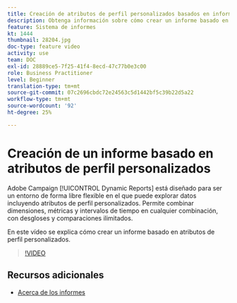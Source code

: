 ```yaml
---
title: Creación de atributos de perfil personalizados basados en informes
description: Obtenga información sobre cómo crear un informe basado en atributos de perfil personalizados.
feature: Sistema de informes
kt: 1444
thumbnail: 28204.jpg
doc-type: feature video
activity: use
team: DOC
exl-id: 28889ce5-7f25-41f4-8ecd-47c77b0e3c00
role: Business Practitioner
level: Beginner
translation-type: tm+mt
source-git-commit: 07c2696cbdc72e24563c5d1442bf5c39b22d5a22
workflow-type: tm+mt
source-wordcount: '92'
ht-degree: 25%

---
```


# Creación de un informe basado en atributos de perfil personalizados

Adobe Campaign [!UICONTROL Dynamic Reports] está diseñado para ser un entorno de forma libre flexible en el que puede explorar datos incluyendo atributos de perfil personalizados. Permite combinar dimensiones, métricas y intervalos de tiempo en cualquier combinación, con desgloses y comparaciones ilimitados.

En este vídeo se explica cómo crear un informe basado en atributos de perfil personalizados.

>[!VIDEO](https://video.tv.adobe.com/v/28204?quality=12)

## Recursos adicionales

* [Acerca de los informes](https://docs.adobe.com/content/help/es-ES/campaign-standard/using/reporting/about-reporting/about-dynamic-reports.html)
